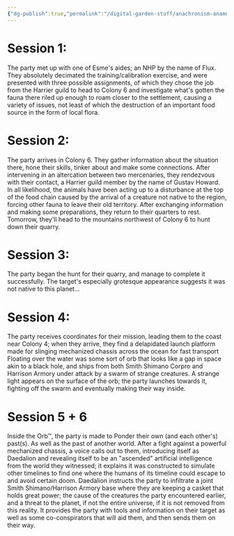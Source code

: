 ```yaml
---
{"dg-publish":true,"permalink":"/digital-garden-stuff/anachronism-anamnesis-session-summaries/"}
---
```


# Session 1:  
The party met up with one of Esme's aides; an NHP by the name of Flux. They absolutely decimated the training/calibration exercise, and were presented with three possible assignments, of which they chose the job from the Harrier guild to head to Colony 6 and investigate what's gotten the fauna there riled up enough to roam closer to the settlement, causing a variety of issues, not least of which the destruction of an important food source in the form of local flora.

# Session 2:  
The party arrives in Colony 6. They gather information about the situation there, hone their skills, tinker about and make some connections. After intervening in an altercation between two mercenaries, they rendezvous with their contact, a Harrier guild member by the name of Gustav Howard. In all likelihood, the animals have been acting up to a disturbance at the top of the food chain caused by the arrival of a creature not native to the region, forcing other fauna to leave their old territory. After exchanging information and making some preparations, they return to their quarters to rest. Tomorrow, they'll head to the mountains northwest of Colony 6 to hunt down their quarry.

# Session 3:
The party began the hunt for their quarry, and manage to complete it successfully. The target's especially grotesque appearance suggests it was not native to this planet...

# Session 4: #
The party receives coordinates for their mission, leading them to the coast near Colony 4; when they arrive, they find a delapidated launch platform made for slinging mechanized chassis across the ocean for fast transport Floating over the water was some sort of orb that looks like a gap in space akin to a black hole, and ships from both Smith Shimano Corpro and Harrison Armory under attack by a swarm of strange creatures. A strange light appears on the surface of the orb; the party launches towards it, fighting off the swarm and eventually making their way inside.


# Session 5 + 6 #
Inside the Orb™, the party is made to Ponder their own (and each other's) past(s). As well as the past of another world. After a fight against a powerful mechanized chassis, a voice calls out to them, introducing itself as Daedalion and revealing itself to be an "ascended" artificial intelligence from the world they witnessed; it explains it was constructed to simulate other timelines to find one where the humans of its timeline could escape to and avoid certain doom. Daedalion instructs the party to  infiltrate a joint Smith Shimano/Harrison Armory base where they are keeping a casket that holds great power; the cause of the creatures the party encountered earlier, and a threat to the planet, if not the entire universe, if it is not removed from this reality. It provides the party with tools and information on their target as well as some co-conspirators that will aid them, and then sends them on their way.